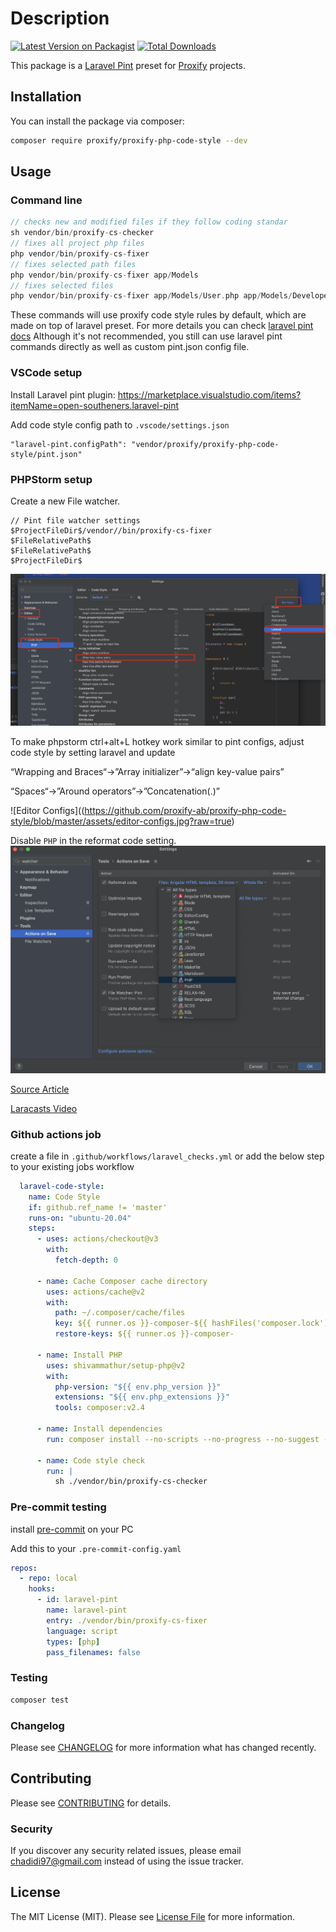 # Description

[![Latest Version on Packagist](https://img.shields.io/packagist/v/proxify/proxify-php-code-style.svg?style=flat-square)](https://packagist.org/packages/proxify/proxify-php-code-style)
[![Total Downloads](https://img.shields.io/packagist/dt/proxify/proxify-php-code-style.svg?style=flat-square)](https://packagist.org/packages/proxify/proxify-php-code-style)

This package is a [Laravel Pint](https://laravel.com/docs/pint) preset for [Proxify](https://proxify.io) projects.

## Installation

You can install the package via composer:

```bash
composer require proxify/proxify-php-code-style --dev
```

## Usage

### Command line
```php
// checks new and modified files if they follow coding standar
sh vendor/bin/proxify-cs-checker
// fixes all project php files
php vendor/bin/proxify-cs-fixer
// fixes selected path files
php vendor/bin/proxify-cs-fixer app/Models
// fixes selected files
php vendor/bin/proxify-cs-fixer app/Models/User.php app/Models/Developer.php
```
These commands will use proxify code style rules by default, which are made on top of laravel preset.
For more details you can check [laravel pint docs](https://laravel.com/docs/pint)
Although it's not recommended, you still can use laravel pint commands directly
as well as custom pint.json config file.

### VSCode setup
Install Laravel pint plugin:
https://marketplace.visualstudio.com/items?itemName=open-southeners.laravel-pint

Add code style config path to `.vscode/settings.json`
```
"laravel-pint.configPath": "vendor/proxify/proxify-php-code-style/pint.json"
```

### PHPStorm setup

Create a new File watcher.

```
// Pint file watcher settings
$ProjectFileDir$/vendor//bin/proxify-cs-fixer
$FileRelativePath$
$FileRelativePath$
$ProjectFileDir$
```
![Watchers config](https://github.com/proxify-ab/proxify-php-code-style/blob/master/assets/editor-configs.jpg?raw=true)

To make phpstorm ctrl+alt+L hotkey work similar to pint configs, adjust code style by setting laravel and update

“Wrapping and Braces“->”Array initializer”->“align key-value pairs”

“Spaces“->”Around operators”->”Concatenation(.)”

![Editor Configs]((https://github.com/proxify-ab/proxify-php-code-style/blob/master/assets/editor-configs.jpg?raw=true)

Disable `PHP` in the reformat code setting.
![reformat-code.jpg](https://github.com/proxify-ab/proxify-php-code-style/blob/master/assets/reformat-code.jpg?raw=true)

[Source Article](https://janostlund.com/2023-05-11/php-storm-laravel-pint#:~:text=If%20you%20want%20Laravel%20Pint,in%20code%20formatting%20for%20PHP)

[Laracasts Video](https://laracasts.com/series/phpstorm-for-laravel-developers/episodes/5)

### Github actions job
create a file in `.github/workflows/laravel_checks.yml`
or add the below step to your existing jobs workflow
```yml
  laravel-code-style:
    name: Code Style
    if: github.ref_name != 'master'
    runs-on: "ubuntu-20.04"
    steps:
      - uses: actions/checkout@v3
        with:
          fetch-depth: 0

      - name: Cache Composer cache directory
        uses: actions/cache@v2
        with:
          path: ~/.composer/cache/files
          key: ${{ runner.os }}-composer-${{ hashFiles('composer.lock') }}
          restore-keys: ${{ runner.os }}-composer-

      - name: Install PHP
        uses: shivammathur/setup-php@v2
        with:
          php-version: "${{ env.php_version }}"
          extensions: "${{ env.php_extensions }}"
          tools: composer:v2.4

      - name: Install dependencies
        run: composer install --no-scripts --no-progress --no-suggest --prefer-dist --optimize-autoloader

      - name: Code style check
        run: |
          sh ./vendor/bin/proxify-cs-checker
```

### Pre-commit testing
install [pre-commit](https://pre-commit.com/#install) on your PC

Add this to your `.pre-commit-config.yaml`
```yaml
repos:
  - repo: local
    hooks:
      - id: laravel-pint
        name: laravel-pint
        entry: ./vendor/bin/proxify-cs-fixer
        language: script
        types: [php]
        pass_filenames: false
```

### Testing

```bash
composer test
```

### Changelog

Please see [CHANGELOG](CHANGELOG.md) for more information what has changed recently.

## Contributing

Please see [CONTRIBUTING](CONTRIBUTING.md) for details.

### Security

If you discover any security related issues, please email chadidi97@gmail.com instead of using the issue tracker.

## License

The MIT License (MIT). Please see [License File](LICENSE.md) for more information.
